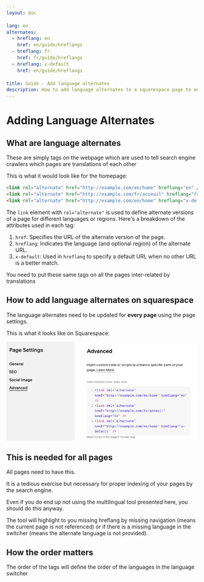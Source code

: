 ```yaml
---
layout: doc

lang: en
alternates:
  - hreflang: en
    href: en/guide/hreflangs
  - hreflang: fr
    href: fr/guide/hreflangs
  - hreflang: x-default
    href: en/guide/hreflangs

title: Guide - Add language alternates
description: How to add language alternates to a squarespace page to enable multilingual navigation
---
```


# Adding Language Alternates

## What are language alternates

These are simply tags on the webpage which are used to tell search engine crawlers which pages are translations of each other  

This is what it would look like for the homepage:

```html
<link rel="alternate" href="http://example.com/en/home" hreflang="en" />
<link rel="alternate" href="http://example.com/fr/acceuil" hreflang="fr" />
<link rel="alternate" href="http://example.com/en/home" hreflang="x-default" />
```

The `link` element with `rel="alternate"` is used to define alternate versions of a page for different languages or regions. Here's a breakdown of the attributes used in each tag:

1. `href`: Specifies the URL of the alternate version of the page.
2. `hreflang`: Indicates the language (and optional region) of the alternate URL.
3. `x-default`: Used in `hreflang` to specify a default URL when no other URL is a better match.


You need to put these same tags on all the pages inter-related by translations


## How to add language alternates on squarespace

The language alternates need to be updated for **every page** using the page settings.

This is what it looks like on Squarespace:  

![hreflang update on squarespace](../../assets/hreflang-update.png)  


## This is needed for all pages

All pages need to have this.

It is a tedious exercise but necessary for proper indexing of your pages by the search engine. 

Even if you do end up not using the multilingual tool presented here, you should do this anyway.

The tool will highlight to you  missing hreflang by missing navigation (means the current page is not referenced) or if there is a missing language in the switcher (means the alternate language is not provided).



## How the order matters

The order of the tags will define the order of the languages in the language switcher





